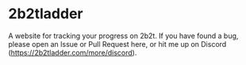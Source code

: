 # 2b2tladder

A website for tracking your progress on 2b2t. If you have found a bug, please open an Issue or Pull Request here, or hit me up on Discord (https://2b2tladder.com/more/discord). 

